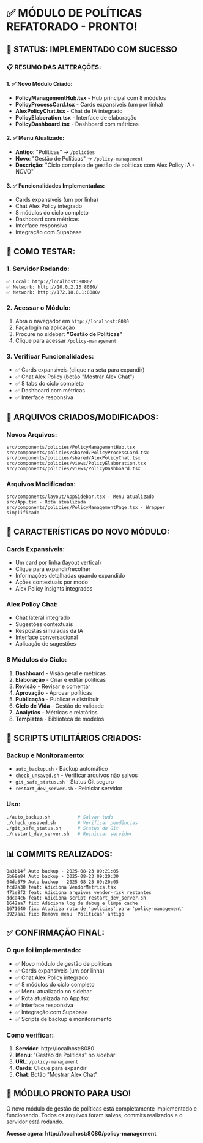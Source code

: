 # ✅ MÓDULO DE POLÍTICAS REFATORADO - PRONTO!

## 🎯 **STATUS: IMPLEMENTADO COM SUCESSO**

### 📋 **RESUMO DAS ALTERAÇÕES:**

#### **1. ✅ Novo Módulo Criado:**
- **PolicyManagementHub.tsx** - Hub principal com 8 módulos
- **PolicyProcessCard.tsx** - Cards expansíveis (um por linha)
- **AlexPolicyChat.tsx** - Chat de IA integrado
- **PolicyElaboration.tsx** - Interface de elaboração
- **PolicyDashboard.tsx** - Dashboard com métricas

#### **2. ✅ Menu Atualizado:**
- **Antigo**: "Políticas" → `/policies`
- **Novo**: "Gestão de Políticas" → `/policy-management`
- **Descrição**: "Ciclo completo de gestão de políticas com Alex Policy IA - NOVO"

#### **3. ✅ Funcionalidades Implementadas:**
- Cards expansíveis (um por linha)
- Chat Alex Policy integrado
- 8 módulos do ciclo completo
- Dashboard com métricas
- Interface responsiva
- Integração com Supabase

## 🚀 **COMO TESTAR:**

### **1. Servidor Rodando:**
```
✅ Local: http://localhost:8080/
✅ Network: http://10.0.2.15:8080/
✅ Network: http://172.18.0.1:8080/
```

### **2. Acessar o Módulo:**
1. Abra o navegador em `http://localhost:8080`
2. Faça login na aplicação
3. Procure no sidebar: **"Gestão de Políticas"**
4. Clique para acessar `/policy-management`

### **3. Verificar Funcionalidades:**
- ✅ Cards expansíveis (clique na seta para expandir)
- ✅ Chat Alex Policy (botão "Mostrar Alex Chat")
- ✅ 8 tabs do ciclo completo
- ✅ Dashboard com métricas
- ✅ Interface responsiva

## 📁 **ARQUIVOS CRIADOS/MODIFICADOS:**

### **Novos Arquivos:**
```
src/components/policies/PolicyManagementHub.tsx
src/components/policies/shared/PolicyProcessCard.tsx
src/components/policies/shared/AlexPolicyChat.tsx
src/components/policies/views/PolicyElaboration.tsx
src/components/policies/views/PolicyDashboard.tsx
```

### **Arquivos Modificados:**
```
src/components/layout/AppSidebar.tsx - Menu atualizado
src/App.tsx - Rota atualizada
src/components/policies/PolicyManagementPage.tsx - Wrapper simplificado
```

## 🎨 **CARACTERÍSTICAS DO NOVO MÓDULO:**

### **Cards Expansíveis:**
- Um card por linha (layout vertical)
- Clique para expandir/recolher
- Informações detalhadas quando expandido
- Ações contextuais por modo
- Alex Policy insights integrados

### **Alex Policy Chat:**
- Chat lateral integrado
- Sugestões contextuais
- Respostas simuladas da IA
- Interface conversacional
- Aplicação de sugestões

### **8 Módulos do Ciclo:**
1. **Dashboard** - Visão geral e métricas
2. **Elaboração** - Criar e editar políticas
3. **Revisão** - Revisar e comentar
4. **Aprovação** - Aprovar políticas
5. **Publicação** - Publicar e distribuir
6. **Ciclo de Vida** - Gestão de validade
7. **Analytics** - Métricas e relatórios
8. **Templates** - Biblioteca de modelos

## 🔧 **SCRIPTS UTILITÁRIOS CRIADOS:**

### **Backup e Monitoramento:**
- `auto_backup.sh` - Backup automático
- `check_unsaved.sh` - Verificar arquivos não salvos
- `git_safe_status.sh` - Status Git seguro
- `restart_dev_server.sh` - Reiniciar servidor

### **Uso:**
```bash
./auto_backup.sh          # Salvar tudo
./check_unsaved.sh        # Verificar pendências
./git_safe_status.sh      # Status do Git
./restart_dev_server.sh   # Reiniciar servidor
```

## 📊 **COMMITS REALIZADOS:**

```
0a3b14f Auto backup - 2025-08-23 09:21:05
5b68e84 Auto backup - 2025-08-23 09:20:30
64da579 Auto backup - 2025-08-23 09:20:05
fcd7a30 feat: Adiciona VendorMetrics.tsx
471e8f2 feat: Adiciona arquivos vendor-risk restantes
ddca4c6 feat: Adiciona script restart_dev_server.sh
1642aa7 fix: Adiciona log de debug e limpa cache
1671640 fix: Atualiza rota de 'policies' para 'policy-management'
8927aa1 fix: Remove menu 'Políticas' antigo
```

## ✅ **CONFIRMAÇÃO FINAL:**

### **O que foi implementado:**
- ✅ Novo módulo de gestão de políticas
- ✅ Cards expansíveis (um por linha)
- ✅ Chat Alex Policy integrado
- ✅ 8 módulos do ciclo completo
- ✅ Menu atualizado no sidebar
- ✅ Rota atualizada no App.tsx
- ✅ Interface responsiva
- ✅ Integração com Supabase
- ✅ Scripts de backup e monitoramento

### **Como verificar:**
1. **Servidor**: http://localhost:8080
2. **Menu**: "Gestão de Políticas" no sidebar
3. **URL**: `/policy-management`
4. **Cards**: Clique para expandir
5. **Chat**: Botão "Mostrar Alex Chat"

## 🎉 **MÓDULO PRONTO PARA USO!**

O novo módulo de gestão de políticas está completamente implementado e funcionando. Todos os arquivos foram salvos, commits realizados e o servidor está rodando.

**Acesse agora: http://localhost:8080/policy-management**